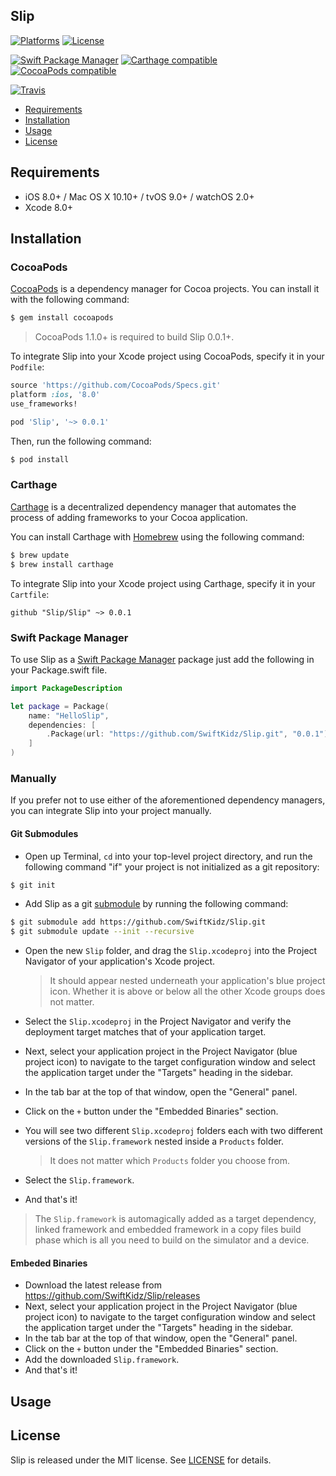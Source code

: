 ## Slip

[![Platforms](https://img.shields.io/cocoapods/p/Slip.svg)](https://cocoapods.org/pods/Slip)
[![License](https://img.shields.io/cocoapods/l/Slip.svg)](https://raw.githubusercontent.com/SwiftKidz/Slip/master/LICENSE)

[![Swift Package Manager](https://img.shields.io/badge/Swift%20Package%20Manager-compatible-brightgreen.svg)](https://github.com/apple/swift-package-manager)
[![Carthage compatible](https://img.shields.io/badge/Carthage-compatible-4BC51D.svg?style=flat)](https://github.com/Carthage/Carthage)
[![CocoaPods compatible](https://img.shields.io/cocoapods/v/Slip.svg)](https://cocoapods.org/pods/Slip)

[![Travis](https://img.shields.io/travis/SwiftKidz/Slip/master.svg)](https://travis-ci.org/SwiftKidz/Slip/branches)

- [Requirements](#requirements)
- [Installation](#installation)
- [Usage](#usage)
- [License](#license)

## Requirements

- iOS 8.0+ / Mac OS X 10.10+ / tvOS 9.0+ / watchOS 2.0+
- Xcode 8.0+

## Installation

### CocoaPods

[CocoaPods](http://cocoapods.org) is a dependency manager for Cocoa projects. You can install it with the following command:

```bash
$ gem install cocoapods
```

> CocoaPods 1.1.0+ is required to build Slip 0.0.1+.

To integrate Slip into your Xcode project using CocoaPods, specify it in your `Podfile`:

```ruby
source 'https://github.com/CocoaPods/Specs.git'
platform :ios, '8.0'
use_frameworks!

pod 'Slip', '~> 0.0.1'
```

Then, run the following command:

```bash
$ pod install
```

### Carthage

[Carthage](https://github.com/Carthage/Carthage) is a decentralized dependency manager that automates the process of adding frameworks to your Cocoa application.

You can install Carthage with [Homebrew](http://brew.sh/) using the following command:

```bash
$ brew update
$ brew install carthage
```

To integrate Slip into your Xcode project using Carthage, specify it in your `Cartfile`:

```ogdl
github "Slip/Slip" ~> 0.0.1
```
### Swift Package Manager

To use Slip as a [Swift Package Manager](https://swift.org/package-manager/) package just add the following in your Package.swift file.

``` swift
import PackageDescription

let package = Package(
    name: "HelloSlip",
    dependencies: [
        .Package(url: "https://github.com/SwiftKidz/Slip.git", "0.0.1")
    ]
)
```

### Manually

If you prefer not to use either of the aforementioned dependency managers, you can integrate Slip into your project manually.

#### Git Submodules

- Open up Terminal, `cd` into your top-level project directory, and run the following command "if" your project is not initialized as a git repository:

```bash
$ git init
```

- Add Slip as a git [submodule](http://git-scm.com/docs/git-submodule) by running the following command:

```bash
$ git submodule add https://github.com/SwiftKidz/Slip.git
$ git submodule update --init --recursive
```

- Open the new `Slip` folder, and drag the `Slip.xcodeproj` into the Project Navigator of your application's Xcode project.

    > It should appear nested underneath your application's blue project icon. Whether it is above or below all the other Xcode groups does not matter.

- Select the `Slip.xcodeproj` in the Project Navigator and verify the deployment target matches that of your application target.
- Next, select your application project in the Project Navigator (blue project icon) to navigate to the target configuration window and select the application target under the "Targets" heading in the sidebar.
- In the tab bar at the top of that window, open the "General" panel.
- Click on the `+` button under the "Embedded Binaries" section.
- You will see two different `Slip.xcodeproj` folders each with two different versions of the `Slip.framework` nested inside a `Products` folder.

    > It does not matter which `Products` folder you choose from.

- Select the `Slip.framework`.

- And that's it!

> The `Slip.framework` is automagically added as a target dependency, linked framework and embedded framework in a copy files build phase which is all you need to build on the simulator and a device.

#### Embeded Binaries

- Download the latest release from https://github.com/SwiftKidz/Slip/releases
- Next, select your application project in the Project Navigator (blue project icon) to navigate to the target configuration window and select the application target under the "Targets" heading in the sidebar.
- In the tab bar at the top of that window, open the "General" panel.
- Click on the `+` button under the "Embedded Binaries" section.
- Add the downloaded `Slip.framework`.
- And that's it!

## Usage

## License

Slip is released under the MIT license. See [LICENSE](https://github.com/SwiftKidz/Slip/blob/master/LICENSE) for details.
